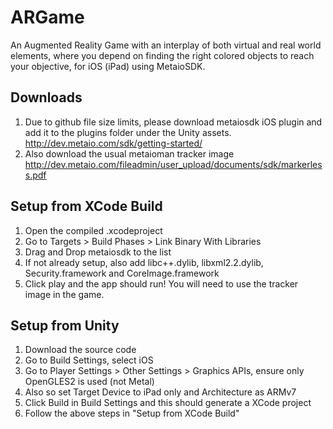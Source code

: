 # ARGame
An Augmented Reality Game with an interplay of both virtual and real world elements, where you depend on finding the right colored objects to reach your objective, for iOS (iPad) using MetaioSDK.

## Downloads ##
1. Due to github file size limits, please download metaiosdk iOS plugin and add it to the plugins folder under the Unity assets.
http://dev.metaio.com/sdk/getting-started/
2. Also download the usual metaioman tracker image
http://dev.metaio.com/fileadmin/user_upload/documents/sdk/markerless.pdf

## Setup from XCode Build ##
1. Open the compiled .xcodeproject
2. Go to Targets > Build Phases > Link Binary With Libraries
3. Drag and Drop metaiosdk to the list
4. If not already setup, also add libc++.dylib, libxml2.2.dylib, Security.framework and CoreImage.framework
5. Click play and the app should run! You will need to use the tracker image in the game.

## Setup from Unity ##
1. Download the source code
2. Go to Build Settings, select iOS
3. Go to Player Settings > Other Settings > Graphics APIs, ensure only OpenGLES2 is used (not Metal)
4. Also so set Target Device to iPad only and Architecture as ARMv7
5. Click Build in Build Settings and this should generate a XCode project
6. Follow the above steps in "Setup from XCode Build"
